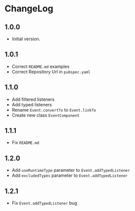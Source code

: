 # ChangeLog

## 1.0.0

- Initial version.

## 1.0.1

- Correct `README.md` examples
- Correct Repository Url in `pubspec.yaml`

## 1.1.0

- Add filtered listeners
- Add typed listeners
- Rename `Event.convertTo` to `Event.linkTo`
- Create new class `EventComponent`

## 1.1.1

- Fix `README.md`

## 1.2.0

- Add `useRuntimeType` parameter to `Event.addTypedListener`
- Add `excludedTypes` parameter to `Event.addTypedListener`

## 1.2.1

- Fix `Event.addTypedListener` bug
